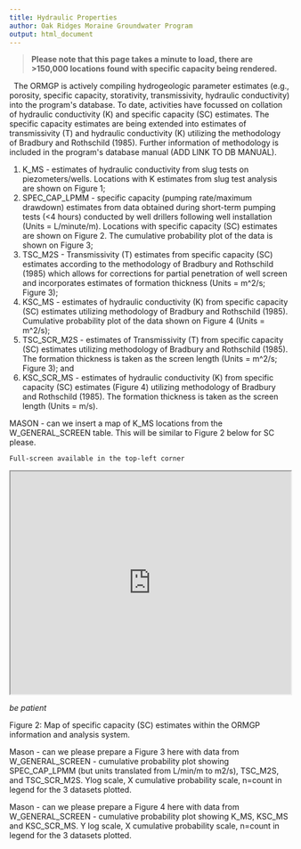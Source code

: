 ```yaml
---
title: Hydraulic Properties
author: Oak Ridges Moraine Groundwater Program
output: html_document
---
```


> **Please note that this page takes a minute to load, there are >150,000 locations found with specific capacity being rendered.**

&nbsp;&nbsp;The ORMGP is actively compiling hydrogeologic parameter estimates (e.g., porosity, specific capacity, storativity, transmissivity, hydraulic conductivity) into the program's database. To date, activities have focussed on collation of hydraulic conductivity (K) and specific capacity (SC) estimates. The specific capacity estimates are being extended into estimates of transmissivity (T) and hydraulic conductivity (K) utilizing the methodology of Bradbury and Rothschild (1985). Further information of methodology is included in the program's database manual (ADD LINK TO DB MANUAL).

<ol>
  <li>K_MS - estimates of hydraulic conductivity from slug tests on piezometers/wells. Locations with K estimates from slug test analysis are shown on Figure 1;</li>
  <li>SPEC_CAP_LPMM - specific capacity (pumping rate/maximum drawdown) estimates from data obtained during short-term pumping tests (<4 hours) conducted by well drillers following well installation (Units = L/minute/m). Locations with specific capacity (SC) estimates are shown on Figure 2. The cumulative probability plot of the data is shown on Figure 3;</li>
  <li>TSC_M2S - Transmissivity (T) estimates from specific capacity (SC) estimates according to the methodology of Bradbury and Rothschild (1985) which allows for corrections for partial penetration of well screen and incorporates estimates of formation thickness (Units = m^2/s; Figure 3);</li>
  <li>KSC_MS - estimates of hydraulic conductivity (K) from specific capacity (SC) estimates utilizing methodology of Bradbury and Rothschild (1985). Cumulative probability plot of the data shown on Figure 4 (Units = m^2/s);</li>
  <li>TSC_SCR_M2S - estimates of Transmissivity (T) from specific capacity (SC) estimates utilizing methodology of Bradbury and Rothschild (1985). The formation thickness is taken as the screen length (Units = m^2/s; Figure 3); and</li>
  <li>KSC_SCR_MS - estimates of hydraulic conductivity (K) from specific capacity (SC) estimates (Figure 4) utilizing methodology of Bradbury and Rothschild (1985). The formation thickness is taken as the screen length (Units = m/s).</li>
</ol>

MASON - can we insert a map of K_MS locations from the W_GENERAL_SCREEN table. This will be similar to Figure 2 below for SC please.

`Full-screen available in the top-left corner`

<iframe src="https://golang.oakridgeswater.ca/pages/hydraulicproperties.html" width="100%" height="400" scrolling="no" allowfullscreen></iframe>

*be patient*

Figure 2: Map of specific capacity (SC) estimates within the ORMGP information and analysis system.

Mason - can we please prepare a Figure 3 here with data from W_GENERAL_SCREEN - cumulative probability plot showing SPEC_CAP_LPMM (but units translated from L/min/m to m2/s), TSC_M2S, and TSC_SCR_M2S. Ylog scale, X cumulative probability scale, n=count in legend for the 3 datasets plotted.

Mason - can we please prepare a Figure 4 here with data from W_GENERAL_SCREEN - cumulative probability plot showing K_MS, KSC_MS and KSC_SCR_MS. Y log scale, X cumulative probability scale, n=count in legend for the 3 datasets plotted.

